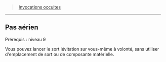 ﻿---
!GenericItem
Id: warlock_occultsummons_hd.md#pas-aérien
ParentLink: warlock_occultsummons_hd.md#invocations-occultes
Name: Pas aérien
ParentName: Invocations occultes
NameLevel: 2
Attributes:
  Name: Pas aérien
  Markdown: >+
    ## <!--Name-->Pas aérien<!--/Name-->


    Prérequis : niveau 9


    Vous pouvez lancer le sort lévitation sur vous-même à volonté, sans utiliser d'emplacement de sort ou de composante matérielle.

AttributesDictionary: >+
  Name: Pas aérien

  Markdown: >+

    ## <!--Name-->Pas aérien<!--/Name-->





    Prérequis : niveau 9





    Vous pouvez lancer le sort lévitation sur vous-même à volonté, sans utiliser d'emplacement de sort ou de composante matérielle.



---
> [Invocations occultes](hd_warlock_occultsummons.md)

---

## Pas aérien

Prérequis : niveau 9

Vous pouvez lancer le sort lévitation sur vous-même à volonté, sans utiliser d'emplacement de sort ou de composante matérielle.

